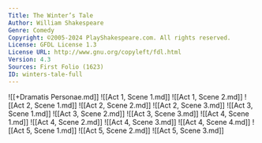 ```yaml
---
Title: The Winter’s Tale
Author: William Shakespeare
Genre: Comedy
Copyright: ©2005-2024 PlayShakespeare.com. All rights reserved.
License: GFDL License 1.3
License URL: http://www.gnu.org/copyleft/fdl.html
Version: 4.3
Sources: First Folio (1623)
ID: winters-tale-full
---
```


![[+Dramatis Personae.md]]
![[Act 1, Scene 1.md]]
![[Act 1, Scene 2.md]]
![[Act 2, Scene 1.md]]
![[Act 2, Scene 2.md]]
![[Act 2, Scene 3.md]]
![[Act 3, Scene 1.md]]
![[Act 3, Scene 2.md]]
![[Act 3, Scene 3.md]]
![[Act 4, Scene 1.md]]
![[Act 4, Scene 2.md]]
![[Act 4, Scene 3.md]]
![[Act 4, Scene 4.md]]
![[Act 5, Scene 1.md]]
![[Act 5, Scene 2.md]]
![[Act 5, Scene 3.md]]




